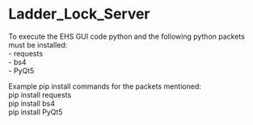 # Ladder_Lock_Server

To execute the EHS GUI code python and the following python packets must be installed:
<br>    - requests
<br>    - bs4
<br>    - PyQt5

Example pip install commands for the packets mentioned:
<br>pip install requests
<br>pip install bs4
<br>pip install PyQt5
